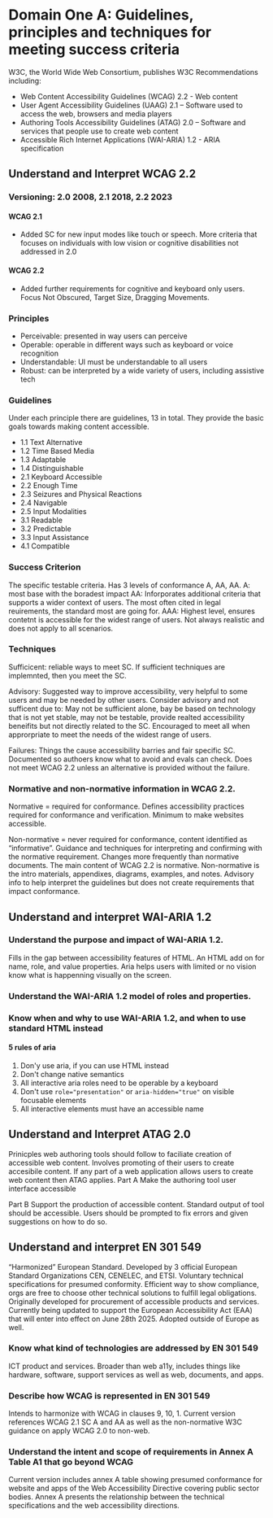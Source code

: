 # Domain One A: Guidelines, principles and techniques for meeting success criteria 

W3C, the World Wide Web Consortium, publishes W3C Recommendations including: 
- 	Web Content Accessibility Guidelines (WCAG) 2.2 - Web content
- 	User Agent Accessibility Guidelines (UAAG) 2.1 – Software used to access the web, browsers and media players
- 	Authoring Tools Accessibility Guidelines (ATAG) 2.0 – Software and services that people use to create web content
- 	Accessible Rich Internet Applications (WAI-ARIA) 1.2 - ARIA specification

## Understand and Interpret WCAG 2.2

### Versioning: 2.0 2008, 2.1 2018, 2.2 2023
#### WCAG 2.1
- 	Added SC for new input modes like touch or speech. More criteria that focuses on individuals with low vision or cognitive disabilities not addressed in 2.0 
#### WCAG 2.2 
- 	Added further requirements for cognitive and keyboard only users. Focus Not Obscured, Target Size, Dragging  Movements.
### Principles 
- 	Perceivable: presented in  way users can perceive
- 	Operable: operable in different ways such as keyboard or voice recognition
- 	Understandable: UI must be understandable to all users
- 	Robust: can be interpreted by a wide variety of users, including assistive tech 
### Guidelines
Under each principle there are guidelines, 13 in total. They provide the basic goals towards making content accessible.
- 	1.1 Text Alternative
- 	1.2 Time Based Media
- 	1.3 Adaptable
- 	1.4 Distinguishable
- 	2.1 Keyboard Accessible
- 	2.2 Enough Time
- 	2.3 Seizures and Physical Reactions
- 	2.4 Navigable
- 	2.5 Input Modalities
- 	3.1 Readable
- 	3.2 Predictable
- 	3.3 Input Assistance
- 	4.1 Compatible

### Success Criterion 
The specific testable criteria. Has 3 levels of conformance A, AA, AA. 
A: most base with the boradest impact 
AA: Inforporates additional criteria that supports a wider context of users. The most often cited in legal reuirements, the standard most are going for. 
AAA: Highest level, ensures contetnt is accessible for the widest range of users. Not always realistic and does not apply to all scenarios. 

### Techniques 

Sufficicent: reliable ways to meet SC. If sufficient techniques are implemnted, then you meet the SC. 

Advisory: Suggested way to improve accessibility, very helpful to some users and may be needed by other users. Consider advisory and not sufficent due to: May not be sufficient alone, bay be based on technology that is not yet stable, may not be testable, provide realted accessibility beneifits but not directly related to the SC. Encouraged to meet all when approrpriate to meet the needs of the widest range of users.

Failures: Things the cause accessibility barries and fair specific SC. Documented so authoers know what to avoid and evals can check. Does not meet WCAG 2.2 unless an alternative is provided without the failure. 

### Normative and non-normative information in WCAG 2.2.
Normative = required for conformance. 
Defines accessibility practices required for conformance and verification. Minimum to make websites accessible. 

Non-normative = never required for conformance, content identified as “informative”. 
Guidance and techniques for interpreting and confirming with the normative requirement. Changes more frequently than normative documents. 
The main content of WCAG 2.2 is normative. Non-normative is the intro materials, appendixes, diagrams, examples, and notes. Advisory info to help interpret the guidelines but does not create requirements that impact conformance. 

## Understand and interpret WAI-ARIA 1.2
### Understand the purpose and impact of WAI-ARIA 1.2. 
Fills in the gap between accessibility features of HTML. An HTML add on for name, role, and value properties. 
Aria helps users with limited or no vision know what is happenning visually on the screen. 

###  Understand the WAI-ARIA 1.2 model of roles and properties.
### Know when and why to use WAI-ARIA 1.2, and when to use standard HTML instead
#### 5 rules of aria
1. Don'y use aria, if you can use HTML instead
2. Don't change native semantics
3. All interactive aria roles need to be operable by a keyboard
4. Don't use `role="presentation"` or `aria-hidden="true"` on visible focusable elements
5. All interactive elements must have an accessible name
## Understand and Interpret ATAG 2.0
Prinicples web authoring tools should follow to faciliate creation of accessible web content. Involves promoting of their users to create accesibile content. If any part of a web application allows users to create web content then ATAG applies. 
Part A
Make the authoring tool user interface accessible 

Part B
Support the production of accessible content. Standard output of tool should be accessible. Users should be prompted to fix errors and given suggestions on how to do so. 

## Understand and interpret EN 301 549
“Harmonized” European Standard. Developed by 3 official European Standard Organizations CEN, CENELEC, and ETSI. Voluntary technical specifications for presumed conformity. Efficient way to show compliance, orgs are free to choose other technical solutions to fulfill legal obligations. 
Originally developed for procurement of accessible products and services. 
Currently being updated to support the European Accessibility Act (EAA) that will enter into effect on June 28th 2025. 
Adopted outside of Europe as well. 

### Know what kind of technologies are addressed by EN 301 549 
ICT product and services. Broader than web a11y, includes things like hardware, software, support services as well as web, documents, and apps. 

### Describe how WCAG is represented in EN 301 549 
Intends to harmonize with WCAG in clauses 9, 10, 1. Current version references WCAG 2.1 SC A and AA as well as the non-normative W3C guidance on apply WCAG 2.0 to non-web.  

### Understand the intent and scope of requirements in Annex A Table A1 that go beyond WCAG 
Current version includes annex A table showing presumed conformance for website and apps of the Web Accessibility Directive covering public sector bodies.
Annex A presents the relationship between the technical specifications and the web accessibility directions. 





